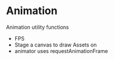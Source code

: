 # Animation

Animation utility functions


- FPS
- Stage a canvas to draw Assets on
- animator uses requestAnimationFrame
